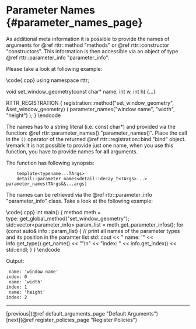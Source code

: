 Parameter Names {#parameter_names_page}
===============

As additional meta information it is possible to provide the names of arguments for 
@ref rttr::method "methods" or @ref rttr::constructor "constructors".
This information is then accessible via an object of type @ref rttr::parameter_info "parameter_info".

Please take a look at following example:

\code{.cpp}
using namespace rttr;

void set_window_geometry(const char* name, int w, int h) {...}

RTTR_REGISTRATION
{
    registration::method("set_window_geometry", &set_window_geometry)
    (
        parameter_names("window name", "width", "height")
    );
}
\endcode

The names has to a string literal (i.e. const char*) and provided via the function: @ref rttr::parameter_names() "parameter_names()".
Place the call in the `()` operator of the returned @ref rttr::registration::bind "bind" object.
\remark
It is not possible to provide just one name, when you use this function, you have to provide names for **all** arguments.


The function has following synopsis:
~~~~{.cpp}
    template<typename...TArgs>
    detail::parameter_names<detail::decay_t<TArgs>...> parameter_names(TArgs&&...args)
~~~~
The names can be retrieved via the @ref rttr::parameter_info "parameter_info" class.
Take a look at the following example:

\code{.cpp}
int main()
{
    method meth = type::get_global_method("set_window_geometry");
    std::vector<parameter_info> param_list = meth.get_parameter_infos();
    for (const auto& info : param_list)
    {
        // print all names of the parameter types and its position in the paramter list
        std::cout << " name: '" << info.get_type().get_name() << "'\n"
                  << "index: " << info.get_index()
                               << std::endl;
    }
}
\endcode

Output:

     name: 'window name'
    index: 0
     name: 'width'
    index: 1
     name: 'height'
    index: 2

<hr>

<div type="button" class="btn btn-default doxy-button">[previous](@ref default_arguments_page "Default Arguments")</div><div class="btn btn-default doxy-button">[next](@ref register_policies_page "Register Policies")</div>
